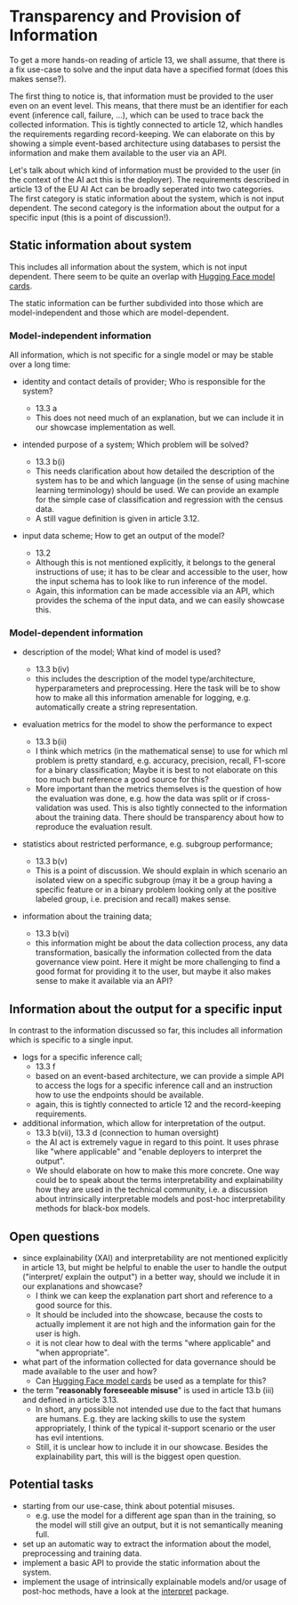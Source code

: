 # Transparency and Provision of Information

To get a more hands-on reading of article 13, we shall assume, that there
is a fix use-case to solve and the input data have a specified format
(does this makes sense?).

The first thing to notice is, that information
must be provided to the user even on an event level. This means, that there
must be an identifier for each event (inference call, failure, ...), which can be used to trace back the
collected information. This is tightly connected to article 12, which
handles the requirements regarding record-keeping. We can elaborate on this
by showing a simple event-based architecture using databases
to persist the information and make them available to the user via an API.

Let's talk about which kind of information must be provided to the user (in the context of the AI act this is the deployer).
The requirements described in article 13 of the EU AI Act can be broadly
seperated into two categories. The first category is static information
about the system, which is not input dependent. The second category is the
information about the output for a specific input (this is a point of discussion!).


## Static information about system

This includes all information about the system, which is not input dependent.
There seem to be quite an overlap with 
[Hugging Face model cards](https://huggingface.co/docs/hub/en/model-cards).

The static information can be further subdivided into those which are model-independent
and those which are model-dependent.

### Model-independent information
All information, which is not specific for a single model or may be stable over
a long time:

* identity and contact details of provider; Who is responsible for the system?
    * 13.3 a
    * This does not need much of an explanation, but we can include it in our showcase implementation as well.

* intended purpose of a system; Which problem will be solved?
    * 13.3 b(i)
    * This needs clarification about how detailed the description of the system
      has to be and which language (in the sense of using machine learning terminology) should be used. We can provide an example for the simple case of classification and regression with the census data.
    * A still vague definition is given in article 3.12.

* input data scheme; How to get an output of the model?
  * 13.2
  * Although this is not mentioned explicitly, it belongs to the general instructions of use; it has to be clear and accessible to the user, how the input schema has to look like to run inference of the model.
  * Again, this information can be made accessible via an API, which provides the schema of the input data, and we can easily showcase this.


### Model-dependent information

* description of the model; What kind of model is used?
  * 13.3 b(iv)
  * this includes the description of the model type/architecture, hyperparameters and preprocessing. Here the task will be to show how to make all this information amenable for logging, e.g. automatically create a string representation.

* evaluation metrics for the model to show the performance to expect
  * 13.3 b(ii)
  * I think which metrics (in the mathematical sense) to use for which ml problem 
    is pretty standard, e.g. accuracy, precision, recall, F1-score for a binary classification; Maybe it is best to not elaborate on this too much but reference a
     good source for this?
  * More important than the metrics themselves is the question of how the evaluation
    was done, e.g. how the data was split or if cross-validation was used. This
    is also tightly connected to the information about the training data. There
    should be transparency about how to reproduce the evaluation result.

* statistics about restricted performance, e.g. subgroup performance; 
  * 13.3 b(v)
  * This is a point of discussion. We should explain in which scenario an isolated
    view on a specific subgroup (may it be a group having a specific feature or 
    in a binary problem looking only at the positive labeled group, i.e. precision and recall) makes sense. 

* information about the training data; 
  * 13.3 b(vi)
  * this information might be about the data collection process, any data transformation, basically the information collected from the data governance view point. Here it might be more challenging to find a good format for providing it
   to the user, but maybe it also makes sense to make it available via an API?


## Information about the output for a specific input

In contrast to the information discussed so far, this includes all information
which is specific to a single input.
* logs for a specific inference call;
  * 13.3 f
  * based on an event-based architecture, we can provide a simple API to access the logs for a specific inference call and an instruction how to use the endpoints should be available.
  * again, this is tightly connected to article 12 and the record-keeping requirements.
* additional information, which allow for interpretation of the output.
  * 13.3 b(vii), 13.3 d (connection to human oversight)
  * the AI act is extremely vague in regard to this point. It uses phrase like
    "where applicable" and "enable deployers to interpret the output".
  * We should elaborate on how to make this more concrete. One way could be to speak
    about the terms interpretability and explainability how they are used in the technical community, i.e. a discussion about intrinsically interpretable models and post-hoc interpretability methods for black-box models.

## Open questions

* since explainability (XAI) and interpretability are not mentioned explicitly in article 13, but might be helpful to enable the user to handle the output ("interpret/ explain the output") in a better way, should we include it in our explanations and showcase? 
  * I think we can keep the explanation part short and reference to a good source for this. 
  * It should be included into the showcase, because the costs to actually implement it are not high and the information gain for the user is high.
  * it is not clear how to deal with the terms "where applicable" and "when appropriate".
* what part of the information collected for data governance should be made available to the user and how? 
  * Can [Hugging Face model cards](https://huggingface.co/docs/hub/en/model-cards) be used as a template for this? 
* the term "**reasonably foreseeable misuse**" is used in article 13.b (iii) and defined in article 3.13. 
  * In short, any possible not intended use due to the fact that humans are humans. E.g. they are lacking skills to use the system appropriately, I think of the typical it-support scenario or the user has evil intentions.  
  * Still, it is unclear how to include it in our showcase. Besides the explainability part, this will is the biggest open question.

## Potential tasks

* starting from our use-case, think about potential misuses.
  * e.g. use the model for a different age span than in the training, 
    so the model will still give an output, but it is not semantically meaning full.
* set up an automatic way to extract the information about the model, preprocessing and training data. 
* implement a basic API to provide the static information about the system.
* implement the usage of intrinsically explainable models and/or usage of post-hoc methods, have a look at the [interpret](https://github.com/interpretml/interpret) package.